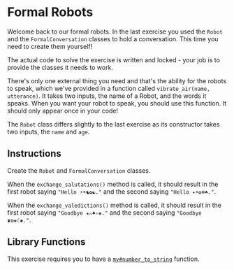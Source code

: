 # Formal Robots

Welcome back to our formal robots. In the last exercise you used the `Robot` and the `FormalConversation` classes to hold a conversation.
This time you need to create them yourself!

The actual code to solve the exercise is written and locked - your job is to provide the classes it needs to work.

There's only one external thing you need and that's the ability for the robots to speak, which we've provided in a function called `vibrate_air(name, utterance)`.
It takes two inputs, the name of a Robot, and the words it speaks. When you want your robot to speak, you should use this function. It should only appear once in your code!

The `Robot` class differs slightly to the last exercise as its constructor takes two inputs, the `name` and `age`.

## Instructions

Create the `Robot` and `FormalConversation` classes.

When the `exchange_salutations()` method is called, it should result in the first robot saying `"Hello ⚡☂♞✿☯."` and the second saying `"Hello ✦☀♻❄☘."`.

When the `exchange_valedictions()` method is called, it should result in the first robot saying `"Goodbye ★⚔♠✧❀."` and the second saying `"Goodbye ♜⚙❖☾✺."`.

## Library Functions

This exercise requires you to have a [`my#number_to_string`](/bootcamp/custom_functions/number_to_string/edit) function.
